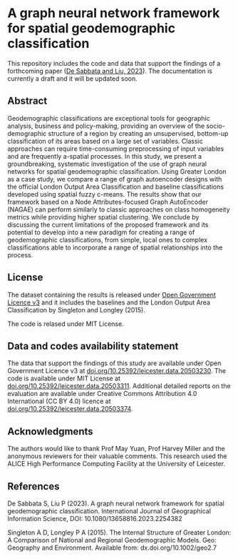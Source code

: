 # A graph neural network framework for spatial geodemographic classification

This repository includes the code and data that support the findings of a forthcoming paper ([De Sabbata and Liu, 2023](https://doi.org/10.1080/13658816.2023.2254382)). The documentation is currently a draft and it will be updated soon.


## Abstract

Geodemographic classifications are exceptional tools for geographic analysis, business and policy-making, providing an overview of the socio-demographic structure of a region by creating an unsupervised, bottom-up classification of its areas based on a large set of variables. Classic approaches can require time-consuming preprocessing of input variables and are frequently a-spatial processes. In this study, we present a groundbreaking, systematic investigation of the use of graph neural networks for spatial geodemographic classification. Using Greater London as a case study, we compare a range of graph autoencoder designs with the official London Output Area Classification and baseline classifications developed using spatial fuzzy c-means. The results show that our framework based on a Node Attributes-focused Graph AutoEncoder (NAGAE) can perform similarly to classic approaches on class homogeneity metrics while providing higher spatial clustering. We conclude by discussing the current limitations of the proposed framework and its potential to develop into a new paradigm for creating a range of geodemographic classifications, from simple, local ones to complex classifications able to incorporate a range of spatial relationships into the process.


## License

The dataset containing the results is released under [Open Government Licence v3](https://www.nationalarchives.gov.uk/doc/open-government-licence/version/3/) and it includes the baselines and the London Output Area Classification by Singleton and Longley (2015).

The code is relased under MIT License.


## Data and codes availability statement

The data that support the findings of this study are available under Open Government Licence v3 at [doi.org/10.25392/leicester.data.20503230](https://doi.org/10.25392/leicester.data.20503230). The code is available under MIT License at [doi.org/10.25392/leicester.data.20503311](https://doi.org/10.25392/leicester.data.20503311). Additional detailed reports on the evaluation are available under Creative Commons Attribution 4.0 International (CC BY 4.0) licence at [doi.org/10.25392/leicester.data.20503374](https://doi.org/10.25392/leicester.data.20503374). 


## Acknowledgments

The authors would like to thank Prof May Yuan, Prof Harvey Miller and the anonymous reviewers for their valuable comments. This research used the ALICE High Performance Computing Facility at the University of Leicester.


## References

De Sabbata S, Liu P (2023). A graph neural network framework for spatial geodemographic classification. International Journal of Geographical Information Science, DOI: 10.1080/13658816.2023.2254382

Singleton A D, Longley P A (2015). The Internal Structure of Greater London: A Comparison of National and Regional Geodemographic Models. Geo: Geography and Environment. Available from: dx.doi.org/10.1002/geo2.7

